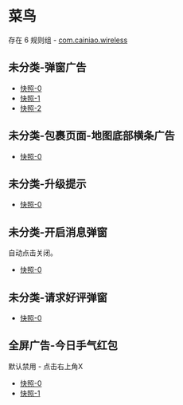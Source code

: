 # 菜鸟

存在 6 规则组 - [com.cainiao.wireless](/src/apps/com.cainiao.wireless.ts)

## 未分类-弹窗广告

- [快照-0](https://i.gkd.li/i/12914371)
- [快照-1](https://i.gkd.li/i/13692758)
- [快照-2](https://i.gkd.li/i/13042279)

## 未分类-包裹页面-地图底部横条广告

- [快照-0](https://i.gkd.li/i/12914450)

## 未分类-升级提示

- [快照-0](https://i.gkd.li/i/13042207)

## 未分类-开启消息弹窗

自动点击关闭。

- [快照-0](https://i.gkd.li/i/13068573)

## 未分类-请求好评弹窗

- [快照-0](https://i.gkd.li/i/13692761)

## 全屏广告-今日手气红包

默认禁用 - 点击右上角X

- [快照-0](https://i.gkd.li/i/13842492)
- [快照-1](https://i.gkd.li/i/13936362)
